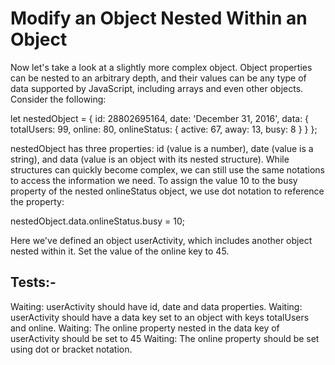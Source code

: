# Modify an Object Nested Within an Object

Now let's take a look at a slightly more complex object. Object properties can be nested to an arbitrary depth, and their values can be any type of data supported by JavaScript, including arrays and even other objects. Consider the following:

let nestedObject = {
id: 28802695164,
date: 'December 31, 2016',
data: {
totalUsers: 99,
online: 80,
onlineStatus: {
active: 67,
away: 13,
busy: 8
}
}
};

nestedObject has three properties: id (value is a number), date (value is a string), and data (value is an object with its nested structure). While structures can quickly become complex, we can still use the same notations to access the information we need. To assign the value 10 to the busy property of the nested onlineStatus object, we use dot notation to reference the property:

nestedObject.data.onlineStatus.busy = 10;

Here we've defined an object userActivity, which includes another object nested within it. Set the value of the online key to 45.

## Tests:-

Waiting: userActivity should have id, date and data properties.
Waiting: userActivity should have a data key set to an object with keys totalUsers and online.
Waiting: The online property nested in the data key of userActivity should be set to 45
Waiting: The online property should be set using dot or bracket notation.
